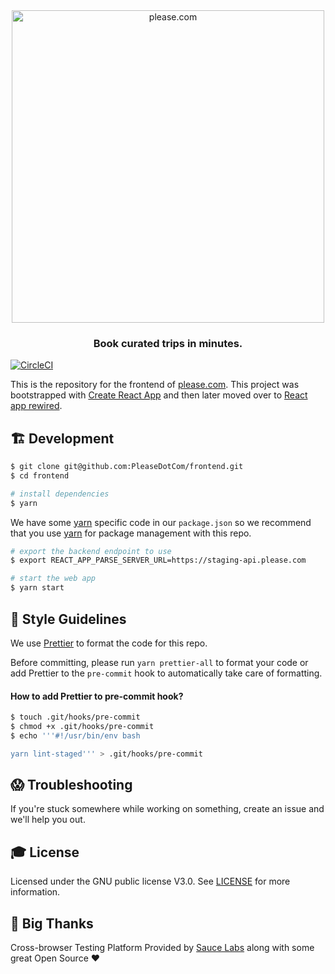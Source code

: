 <div align="center">
  <a href="https://demo.please.com"><img src="https://please-com.imgix.net/static/please-logo.png?w=600" alt="please.com" width="500px"/></a>

### Book curated trips in minutes.

</div>

[![CircleCI](https://circleci.com/gh/PleaseDotCom/frontend.svg?style=svg)](https://circleci.com/gh/PleaseDotCom/frontend)

This is the repository for the frontend of [please.com](https://please.com). This project was bootstrapped with [Create React App](https://github.com/facebookincubator/create-react-app) and then later moved over to [React app rewired](https://github.com/timarney/react-app-rewired).

## 🏗 Development

```sh
$ git clone git@github.com:PleaseDotCom/frontend.git
$ cd frontend

# install dependencies
$ yarn
```

We have some [yarn](https://yarnpkg.com/) specific code in our `package.json` so we recommend that you use [yarn](https://yarnpkg.com/) for package management with this repo.

```sh
# export the backend endpoint to use
$ export REACT_APP_PARSE_SERVER_URL=https://staging-api.please.com

# start the web app
$ yarn start
```

## :art: Style Guidelines

We use [Prettier](https://github.com/prettier/prettier) to format the code for this repo.

Before committing, please run `yarn prettier-all` to format your code or add Prettier to the `pre-commit` hook to automatically take care of formatting.

#### How to add Prettier to pre-commit hook?

```sh
$ touch .git/hooks/pre-commit
$ chmod +x .git/hooks/pre-commit
$ echo '''#!/usr/bin/env bash

yarn lint-staged''' > .git/hooks/pre-commit
```

## :scream: Troubleshooting

If you're stuck somewhere while working on something, create an issue and we'll help you out.

## 🎓 License

Licensed under the GNU public license V3.0. See [LICENSE](LICENSE) for more information.

## :clap: Big Thanks

Cross-browser Testing Platform Provided by [Sauce Labs](https://saucelabs.com) along with some great Open Source :heart:
